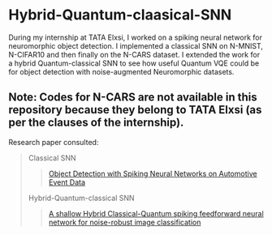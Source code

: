 # Hybrid-Quantum-claasical-SNN
 During my internship at TATA Elxsi, I worked on a spiking neural network for neuromorphic object detection. I implemented a classical SNN on N-MNIST, N-CIFAR10 and then finally on the N-CARS dataset. I extended the work for a hybrid Quantum-classical SNN to see how useful Quantum VQE could be for object detection with noise-augmented Neuromorphic datasets.

## Note: Codes for N-CARS are not available in this repository because they belong to TATA Elxsi (as per the clauses of the internship).

 Research paper consulted:
> Classical SNN
>> [Object Detection with Spiking Neural Networks on Automotive Event Data](https://arxiv.org/abs/2205.04339)
>
> Hybrid-Quantum-classical SNN
>> [A shallow Hybrid Classical-Quantum spiking feedforward neural network for noise-robust image classification](https://www.sciencedirect.com/science/article/pii/S1568494623001175) 
